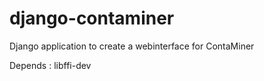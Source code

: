 # django-contaminer
Django application to create a webinterface for ContaMiner

Depends : libffi-dev
